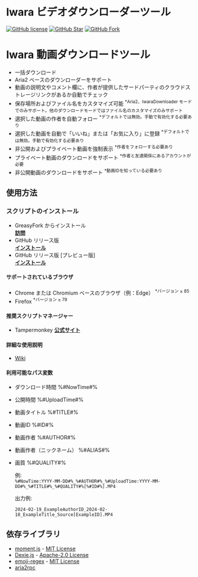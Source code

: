 # Iwara ビデオダウンローダーツール

[![GitHub license](https://img.shields.io/github/license/dawn-lc/IwaraDownloadTool.svg?style=flat-square&color=4285dd&logo=github)](https://github.com/dawn-lc/IwaraDownloadTool/)
[![GitHub Star](https://img.shields.io/github/stars/dawn-lc/IwaraDownloadTool.svg?style=flat-square&label=Star&color=4285dd&logo=github)](https://github.com/dawn-lc/IwaraDownloadTool/)
[![GitHub Fork](https://img.shields.io/github/forks/dawn-lc/IwaraDownloadTool.svg?style=flat-square&label=Fork&color=4285dd&logo=github)](https://github.com/dawn-lc/IwaraDownloadTool/)

# Iwara 動画ダウンロードツール

* 一括ダウンロード
* Aria2 ベースのダウンローダーをサポート
* 動画の説明文やコメント欄に、作者が提供したサードパーティのクラウドストレージリンクがあるか自動でチェック
* 保存場所およびファイル名をカスタマイズ可能 <sup>*Aria2、IwaraDownloader モードでのみサポート。他のダウンロードモードではファイル名のカスタマイズのみサポート</sup>
* 選択した動画の作者を自動フォロー <sup>*デフォルトでは無効。手動で有効化する必要あり</sup>
* 選択した動画を自動で「いいね」または「お気に入り」に登録 <sup>*デフォルトでは無効。手動で有効化する必要あり</sup>
* 非公開およびプライベート動画を強制表示 <sup>*作者をフォローする必要あり</sup>
* プライベート動画のダウンロードをサポート <sup>*作者と友達関係にあるアカウントが必要</sup>
* 非公開動画のダウンロードをサポート <sup>*動画IDを知っている必要あり</sup>

## 使用方法

### スクリプトのインストール

* GreasyFork からインストール  
 **[訪問](https://sleazyfork.org/scripts/422239)**
* GitHub リリース版  
 **[インストール](https://github.com/dawn-lc/IwaraDownloadTool/releases/download/latest/IwaraDownloadTool.user.js)**
* GitHub リリース版 [プレビュー版]  
 **[インストール](https://github.com/dawn-lc/IwaraDownloadTool/releases/download/preview/IwaraDownloadTool.user.js)**

#### サポートされているブラウザ

* Chrome または Chromium ベースのブラウザ（例：Edge） <sup>*バージョン ≥ 85</sup>
* Firefox <sup>*バージョン ≥ 79</sup>

#### 推奨スクリプトマネージャー

* Tampermonkey **[公式サイト](https://www.tampermonkey.net/)**

#### 詳細な使用説明

* [Wiki](https://github.com/dawn-lc/IwaraDownloadTool/wiki)

#### 利用可能なパス変数

* ダウンロード時間 %#NowTime#%
* 公開時間 %#UploadTime#%
* 動画タイトル %#TITLE#%
* 動画ID %#ID#%
* 動画作者 %#AUTHOR#%
* 動画作者（ニックネーム） %#ALIAS#%
* 画質 %#QUALITY#%

  例:  
  `%#NowTime:YYYY-MM-DD#%_%#AUTHOR#%_%#UploadTime:YYYY-MM-DD#%_%#TITLE#%_%#QUALITY#%[%#ID#%].MP4`

  出力例:

  `2024-02-19_ExampleAuthorID_2024-02-18_ExampleTitle_Source[ExampleID].MP4`

## 依存ライブラリ
- [moment.js](https://github.com/moment/moment/) - [MIT License](https://opensource.org/licenses/MIT)
- [Dexie.js](https://github.com/dexie/Dexie.js) - [Apache-2.0 License](https://opensource.org/license/apache-2-0)
- [emoji-regex](https://github.com/slevithan/emoji-regex-xs/) - [MIT License](https://opensource.org/licenses/MIT)
- [aria2rpc](https://github.com/pboymt/aria2rpc)
